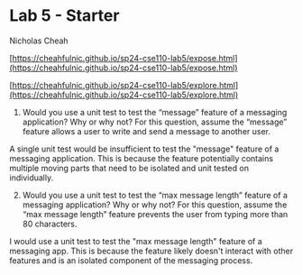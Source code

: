# Lab 5 - Starter

Nicholas Cheah

[https://cheahfulnic.github.io/sp24-cse110-lab5/expose.html](https://cheahfulnic.github.io/sp24-cse110-lab5/expose.html)

[https://cheahfulnic.github.io/sp24-cse110-lab5/explore.html](https://cheahfulnic.github.io/sp24-cse110-lab5/explore.html)

1. Would you use a unit test to test the “message” feature of a messaging application? Why or why not? For this question, assume the “message” feature allows a user to write and send a message to another user.

A single unit test would be insufficient to test the "message" feature of a messaging application. This is because the feature potentially contains multiple moving parts that need to be isolated and unit tested on individually.

2. Would you use a unit test to test the “max message length” feature of a messaging application? Why or why not? For this question, assume the “max message length” feature prevents the user from typing more than 80 characters.

I would use a unit test to test the "max message length" feature of a messaging app. This is because the feature likely doesn't interact with other features and is an isolated component of the messaging process.
